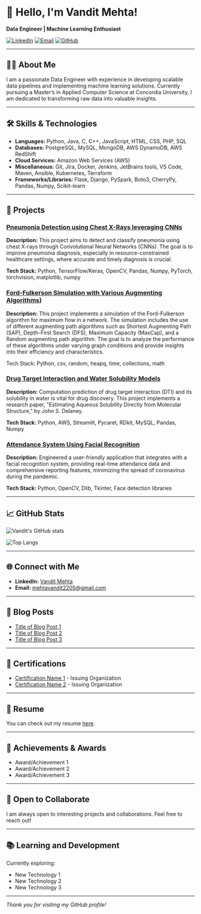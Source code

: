 # 👋 Hello, I'm Vandit Mehta!

**Data Engineer | Machine Learning Enthusiast**

[![LinkedIn](https://img.shields.io/badge/LinkedIn-Connect-blue)](https://www.linkedin.com/in/vandit-mehta-b432361a9/)
[![Email](https://img.shields.io/badge/Email-Contact%20Me-orange)](mailto:contact.vanditmehta@gmail.com)
[![GitHub](https://img.shields.io/github/followers/yourusername?label=follow&style=social)](https://github.com/mehtavandit)

---

## 👨‍💻 About Me

I am a passionate Data Engineer with experience in developing scalable data pipelines and implementing machine learning solutions. Currently pursuing a Master’s in Applied Computer Science at Concordia University, I am dedicated to transforming raw data into valuable insights.

---

## 🛠️ Skills & Technologies

- **Languages:** Python, Java, C, C++, JavaScript, HTML, CSS, PHP, SQL
- **Databases:** PostgreSQL, MySQL, MongoDB, AWS DynamoDB, AWS RedShift
- **Cloud Services:** Amazon Web Services (AWS)
- **Miscellaneous:** Git, Jira, Docker, Jenkins, JetBrains tools, VS Code, Maven, Ansible, Kubernetes, Terraform
- **Frameworks/Libraries:** Flask, Django, PySpark, Boto3, CherryPy, Pandas, Numpy, Scikit-learn

---

## 🚀 Projects

### [Pneumonia Detection using Chest X-Rays leveraging CNNs]([https://github.com/yourusername/project3](https://github.com/mehtavandit/COMP6721-GroupP))
**Description:** This project aims to detect and classify pneumonia using chest X-rays through Convolutional Neural Networks (CNNs). The goal is to improve pneumonia diagnosis, especially in resource-constrained healthcare settings, where accurate and timely diagnosis is crucial.

**Tech Stack:** Python, TensorFlow/Keras, OpenCV, Pandas, Numpy, PyTorch, torchvision, matplotlib, numpy

### [Ford-Fulkerson Simulation with Various Augmenting Algorithms](https://github.com/mehtavandit/ALGO-Project))
**Description:** This project implements a simulation of the Ford-Fulkerson algorithm for maximum flow in a network. The simulation includes the use of different augmenting path algorithms such as Shortest Augmenting Path (SAP), Depth-First Search (DFS), Maximum Capacity (MaxCap), and a Random augmenting path algorithm. The goal is to analyze the performance of these algorithms under varying graph conditions and provide insights into their efficiency and characteristics.

Tech Stack: Python, csv, random, heapq, time, collections, math

### [Drug Target Interaction and Water Solubility Models](https://github.com/yourusername/project1)
**Description:** Computation prediction of drug target interaction (DTI) and its solubility in water is vital for drug discovery. This project implements a research paper, "Estimating Aqueous Solubility Directly from Molecular Structure," by John S. Delaney.

**Tech Stack:** Python, AWS, Streamlit, Pycaret, RDkit, MySQL, Pandas, Numpy

### [Attendance System Using Facial Recognition]([https://github.com/yourusername/project2](https://github.com/mehtavandit/Attendance-Face-Detection))
**Description:** Engineered a user-friendly application that integrates with a facial recognition system, providing real-time attendance data and comprehensive reporting features, minimizing the spread of coronavirus during the pandemic.

**Tech Stack:** Python, OpenCV, Dlib, Tkinter, Face detection libraries

---

## 📈 GitHub Stats

![Vandit's GitHub stats](https://github-readme-stats.vercel.app/api?username=yourusername&show_icons=true&hide_border=true&theme=radical)

![Top Langs](https://github-readme-stats.vercel.app/api/top-langs/?username=yourusername&layout=compact&theme=radical)

---

## 🌐 Connect with Me

- **LinkedIn:** [Vandit Mehta](https://www.linkedin.com/in/vandit-mehta-b432361a9/)
- **Email:** [mehtavandit2205@gmail.com](mailto:contact.vanditmehta@gmail.com)

---

## 📝 Blog Posts

- [Title of Blog Post 1](https://yourblog.com/post1)
- [Title of Blog Post 2](https://yourblog.com/post2)
- [Title of Blog Post 3](https://yourblog.com/post3)

---

## 📜 Certifications

- [Certification Name 1](https://linktocertification.com) - Issuing Organization
- [Certification Name 2](https://linktocertification.com) - Issuing Organization

---

## 📄 Resume

You can check out my resume [here](https://linktoresume.com).

---

## 🏅 Achievements & Awards

- Award/Achievement 1
- Award/Achievement 2
- Award/Achievement 3

---

## 🤝 Open to Collaborate

I am always open to interesting projects and collaborations. Feel free to reach out!

---

## 📚 Learning and Development

Currently exploring:

- New Technology 1
- New Technology 2
- New Technology 3

---

*Thank you for visiting my GitHub profile!*
